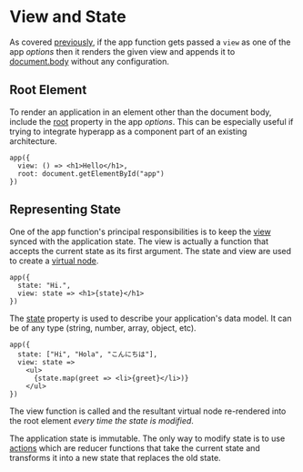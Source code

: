 # View and State

As covered [previously](/intro/application), if the app function gets passed a `view` as one of the app _options_ then it renders the given view and appends it to [document.body](https://developer.mozilla.org/en-US/Web/API/Document/body) without any configuration.

## Root Element

To render an application in an element other than the document body, include the [root](/api#root) property in the app _options_. This can be especially useful if trying to integrate hyperapp as a component part of an existing architecture.

```
app({
  view: () => <h1>Hello</h1>,
  root: document.getElementById("app")
})
```

## Representing State

One of the app function's principal responsibilities is to keep the [view](/api#view) synced with the application state. The view is actually a function that accepts the current state as its first argument. The state and view are used to create a [virtual node](/virtual-nodes).

```
app({
  state: "Hi.",
  view: state => <h1>{state}</h1>
})
```

The [state](/api#state) property is used to describe your application's data model. It can be of any type (string, number, array, object, etc).

```
app({
  state: ["Hi", "Hola", "こんにちは"],
  view: state =>
    <ul>
      {state.map(greet => <li>{greet}</li>)}
    </ul>
})
```

The view function is called and the resultant virtual node re-rendered into the root element _every time the state is modified_.

The application state is immutable. The only way to modify state is to use [actions](/intro/actions) which are reducer functions that take the current state and transforms it into a new state that replaces the old state.
